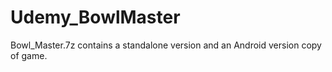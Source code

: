 # Udemy_BowlMaster
Bowl_Master.7z contains a standalone version and an Android version copy of game. 
